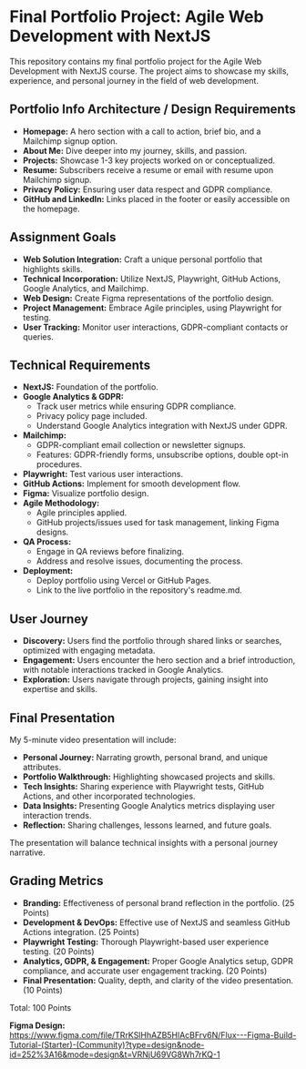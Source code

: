 # Final Portfolio Project: Agile Web Development with NextJS

This repository contains my final portfolio project for the Agile Web Development with NextJS course. The project aims to showcase my skills, experience, and personal journey in the field of web development.

## Portfolio Info Architecture / Design Requirements

- **Homepage:** A hero section with a call to action, brief bio, and a Mailchimp signup option.
- **About Me:** Dive deeper into my journey, skills, and passion.
- **Projects:** Showcase 1-3 key projects worked on or conceptualized.
- **Resume:** Subscribers receive a resume or email with resume upon Mailchimp signup.
- **Privacy Policy:** Ensuring user data respect and GDPR compliance.
- **GitHub and LinkedIn:** Links placed in the footer or easily accessible on the homepage.

## Assignment Goals

- **Web Solution Integration:** Craft a unique personal portfolio that highlights skills.
- **Technical Incorporation:** Utilize NextJS, Playwright, GitHub Actions, Google Analytics, and Mailchimp.
- **Web Design:** Create Figma representations of the portfolio design.
- **Project Management:** Embrace Agile principles, using Playwright for testing.
- **User Tracking:** Monitor user interactions, GDPR-compliant contacts or queries.

## Technical Requirements

- **NextJS:** Foundation of the portfolio.
- **Google Analytics & GDPR:**
  - Track user metrics while ensuring GDPR compliance.
  - Privacy policy page included.
  - Understand Google Analytics integration with NextJS under GDPR.
- **Mailchimp:**
  - GDPR-compliant email collection or newsletter signups.
  - Features: GDPR-friendly forms, unsubscribe options, double opt-in procedures.
- **Playwright:** Test various user interactions.
- **GitHub Actions:** Implement for smooth development flow.
- **Figma:** Visualize portfolio design.
- **Agile Methodology:**
  - Agile principles applied.
  - GitHub projects/issues used for task management, linking Figma designs.
- **QA Process:**
  - Engage in QA reviews before finalizing.
  - Address and resolve issues, documenting the process.
- **Deployment:**
  - Deploy portfolio using Vercel or GitHub Pages.
  - Link to the live portfolio in the repository's readme.md.

## User Journey

- **Discovery:** Users find the portfolio through shared links or searches, optimized with engaging metadata.
- **Engagement:** Users encounter the hero section and a brief introduction, with notable interactions tracked in Google Analytics.
- **Exploration:** Users navigate through projects, gaining insight into expertise and skills.

## Final Presentation

My 5-minute video presentation will include:

- **Personal Journey:** Narrating growth, personal brand, and unique attributes.
- **Portfolio Walkthrough:** Highlighting showcased projects and skills.
- **Tech Insights:** Sharing experience with Playwright tests, GitHub Actions, and other incorporated technologies.
- **Data Insights:** Presenting Google Analytics metrics displaying user interaction trends.
- **Reflection:** Sharing challenges, lessons learned, and future goals.

The presentation will balance technical insights with a personal journey narrative.

## Grading Metrics

- **Branding:** Effectiveness of personal brand reflection in the portfolio. (25 Points)
- **Development & DevOps:** Effective use of NextJS and seamless GitHub Actions integration. (25 Points)
- **Playwright Testing:** Thorough Playwright-based user experience testing. (20 Points)
- **Analytics, GDPR, & Engagement:** Proper Google Analytics setup, GDPR compliance, and accurate user engagement tracking. (20 Points)
- **Final Presentation:** Quality, depth, and clarity of the video presentation. (10 Points)

Total: 100 Points


**Figma Design:** https://www.figma.com/file/TRrKSlHhAZB5HlAcBFrv6N/Flux---Figma-Build-Tutorial-(Starter)-(Community)?type=design&node-id=252%3A16&mode=design&t=VRNjU69VG8Wh7rKQ-1
